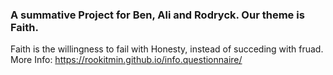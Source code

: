 ### A summative Project for Ben, Ali and Rodryck. Our theme is Faith. 
Faith is the willingness to fail with Honesty, instead of succeding with fruad.
<br>
More Info: <a href="https://rookitmin.github.io/info.questionnaire/">https://rookitmin.github.io/info.questionnaire/</a>

